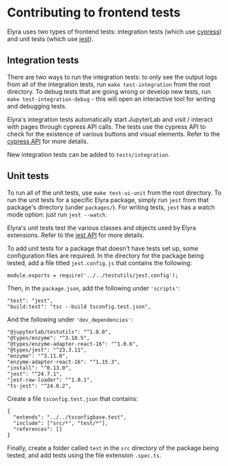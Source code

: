 # Contributing to frontend tests
Elyra uses two types of frontend tests: integration tests (which use [cypress](https://docs.cypress.io/)) and unit tests (which use [jest](https://jestjs.io/docs/en/getting-started)). 
## Integration tests
There are two ways to run the integration tests: to only see the output logs from all of the integration tests, run `make test-integration` from the root directory. To debug tests that are going wrong or develop new tests, run `make test-integration-debug` - this will open an interactive tool for writing and debugging tests.

Elyra's integration tests automatically start JupyterLab and visit / interact with pages through cypress API calls. The tests use the cypress API to check for the existence of various buttons and visual elements. Refer to the [cypress API](https://docs.cypress.io/api/api/table-of-contents.html) for more details.

New integration tests can be added to `tests/integration`. 

## Unit tests
To run all of the unit tests, use `make test-ui-unit` from the root directory. To run the unit tests for a specific Elyra package, simply run `jest` from that package's directory (under `packages/`). For writing tests, `jest` has a watch mode option: just run `jest --watch`. 

Elyra's unit tests test the various classes and objects used by Elyra extensions. Refer to the [jest API](https://jestjs.io/docs/en/getting-started) for more details. 

To add unit tests for a package that doesn't have tests set up, some configuration files are required. In the directory for the package being tested, add a file titled `jest.config.js` that contains the following:
```
module.exports = require('../../testutils/jest.config');
```
Then, in the `package.json`, add the following under `'scripts'`:
```
"test": "jest",
"build:test": "tsc --build tsconfig.test.json",
```
And the following under `'dev_dependencies'`:
```
"@jupyterlab/testutils": "^1.0.0",
"@types/enzyme": "^3.10.5",
"@types/enzyme-adapter-react-16": "^1.0.6",
"@types/jest": "^23.3.11",
"enzyme": "^3.11.0",
"enzyme-adapter-react-16": "^1.15.3",
"install": "^0.13.0",
"jest": "^24.7.1",
"jest-raw-loader": "^1.0.1",
"ts-jest": "^24.0.2",
```
Create a file `tsconfig.test.json` that contains:
```
{
  "extends": "../../tsconfigbase.test",
  "include": ["src/*", "test/*"],
  "references": []
}
```

Finally, create a folder called `test` in the `src` directory of the package being tested, and add tests using the file extension `.spec.ts`.
